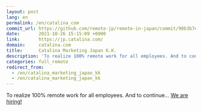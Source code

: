 ```yaml
---
layout: post
lang: en
permalink: /en/catalina_com
commit_url: https://github.com/remote-jp/remote-in-japan/commit/90b3b7e64a119a0f2a385da476dd312a64d9e02e
date:       2021-10-26 15:15:09 +0900
link:       https://jp.catalina.com/
domain:     catalina.com
title:      Catalina Marketing Japan K.K.
description: 'To realize 100% remote work for all employees. And to continue… We are hiring!'
categories: full_remote
redirect_from:
  - /en/catalina_marketing_japan_kk
  - /en/catalina_marketing_japan_kk
---
```


<p>To realize 100% remote work for all employees. And to continue… <a href="https://jp.catalina.com/recruit/">We are hiring!</a></p>
